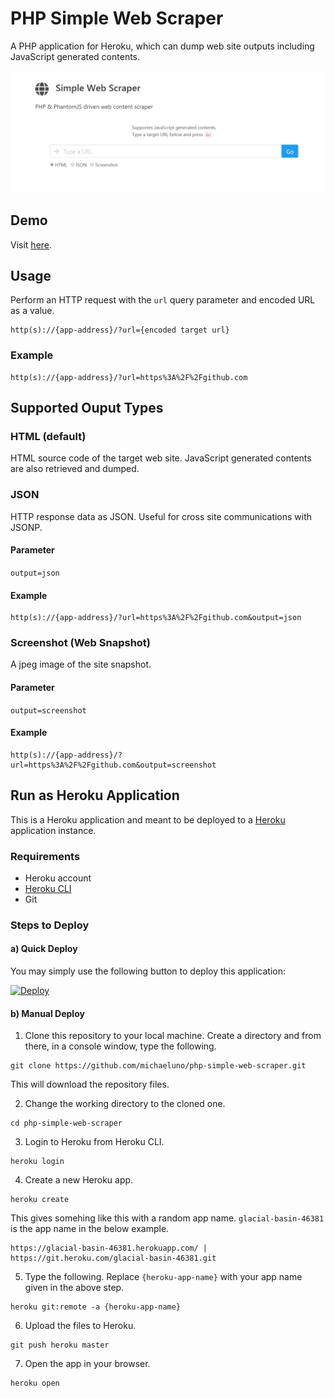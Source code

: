 # PHP Simple Web Scraper
A PHP application for Heroku, which can dump web site outputs including JavaScript generated contents.

<p align="center">
  <img src="_asset/image/screenshot.jpg" width="600" title="screenshot"> 
</p>

## Demo
Visit [here](https://php-simple-web-scraper.herokuapp.com/).

## Usage

Perform an HTTP request with the `url` query parameter and encoded URL as a value.

```
http(s)://{app-address}/?url={encoded target url}
```

### Example
```
http(s)://{app-address}/?url=https%3A%2F%2Fgithub.com
```

## Supported Ouput Types

### HTML (default)

HTML source code of the target web site. JavaScript generated contents are also retrieved and dumped.

### JSON
HTTP response data as JSON. Useful for cross site communications with JSONP.

#### Parameter
`output=json`

#### Example
```
http(s)://{app-address}/?url=https%3A%2F%2Fgithub.com&output=json
```

### Screenshot (Web Snapshot)
A jpeg image of the site snapshot.


#### Parameter
`output=screenshot`

#### Example
```
http(s)://{app-address}/?url=https%3A%2F%2Fgithub.com&output=screenshot
```

## Run as Heroku Application
This is a Heroku application and meant to be deployed to a [Heroku](https://dashboard.heroku.com/) application instance.

### Requirements
- Heroku account
- [Heroku CLI](https://devcenter.heroku.com/articles/heroku-command-line)
- Git

### Steps to Deploy

#### a) Quick Deploy
You may simply use the following button to deploy this application: 

[![Deploy](https://www.herokucdn.com/deploy/button.png)](https://heroku.com/deploy)


#### b) Manual Deploy
1. Clone this repository to your local machine. Create a directory and from there, in a console window, type the following.
```
git clone https://github.com/michaeluno/php-simple-web-scraper.git
```
This will download the repository files.

2. Change the working directory to the cloned one.
```
cd php-simple-web-scraper
```

3. Login to Heroku from Heroku CLI. 
```
heroku login
```

4. Create a new Heroku app.
```
heroku create
```
This gives somehing like this with a random app name. `glacial-basin-46381` is the app name in the below example.
```
https://glacial-basin-46381.herokuapp.com/ | https://git.heroku.com/glacial-basin-46381.git
```

5. Type the following. Replace `{heroku-app-name}` with your app name given in the above step.
```
heroku git:remote -a {heroku-app-name}
```

6. Upload the files to Heroku.
```
git push heroku master
```

7. Open the app in your browser.
```
heroku open
```